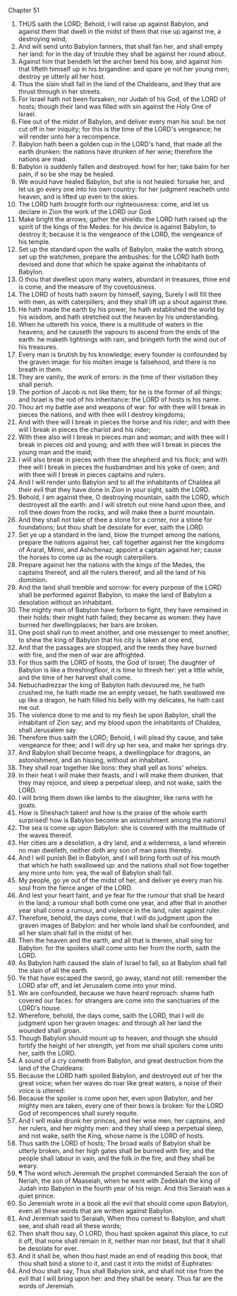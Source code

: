 

Chapter 51

1. THUS saith the LORD; Behold, I will raise up against Babylon, and against them that dwell in the midst of them that rise up against me, a destroying wind;
2. And will send unto Babylon fanners, that shall fan her, and shall empty her land: for in the day of trouble they shall be against her round about.
3. Against him that bendeth let the archer bend his bow, and against him that lifteth himself up in his brigandine: and spare ye not her young men; destroy ye utterly all her host.
4. Thus the slain shall fall in the land of the Chaldeans, and they that are thrust through in her streets.
5. For Israel hath not been forsaken, nor Judah of his God, of the LORD of hosts; though their land was filled with sin against the Holy One of Israel.
6. Flee out of the midst of Babylon, and deliver every man his soul: be not cut off in her iniquity; for this is the time of the LORD's vengeance; he will render unto her a recompence.
7. Babylon hath been a golden cup in the LORD's hand, that made all the earth drunken: the nations have drunken of her wine; therefore the nations are mad.
8. Babylon is suddenly fallen and destroyed: howl for her; take balm for her pain, if so be she may be healed.
9. We would have healed Babylon, but she is not healed: forsake her, and let us go every one into his own country: for her judgment reacheth unto heaven, and is lifted up even to the skies.
10. The LORD hath brought forth our righteousness: come, and let us declare in Zion the work of the LORD our God.
11. Make bright the arrows; gather the shields: the LORD hath raised up the spirit of the kings of the Medes: for his device is against Babylon, to destroy it; because it is the vengeance of the LORD, the vengeance of his temple.
12. Set up the standard upon the walls of Babylon, make the watch strong, set up the watchmen, prepare the ambushes: for the LORD hath both devised and done that which he spake against the inhabitants of Babylon.
13. O thou that dwellest upon many waters, abundant in treasures, thine end is come, and the measure of thy covetousness.
14. The LORD of hosts hath sworn by himself, saying, Surely I will fill thee with men, as with caterpillers; and they shall lift up a shout against thee.
15. He hath made the earth by his power, he hath established the world by his wisdom, and hath stretched out the heaven by his understanding.
16. When he uttereth his voice, there is a multitude of waters in the heavens; and he causeth the vapours to ascend from the ends of the earth: he maketh lightnings with rain, and bringeth forth the wind out of his treasures.
17. Every man is brutish by his knowledge; every founder is confounded by the graven image: for his molten image is falsehood, and there is no breath in them.
18. They are vanity, the work of errors: in the time of their visitation they shall perish.
19. The portion of Jacob is not like them; for he is the former of all things: and Israel is the rod of his inheritance: the LORD of hosts is his name.
20. Thou art my battle axe and weapons of war: for with thee will I break in pieces the nations, and with thee will I destroy kingdoms;
21. And with thee will I break in pieces the horse and his rider; and with thee will I break in pieces the chariot and his rider;
22. With thee also will I break in pieces man and woman; and with thee will I break in pieces old and young; and with thee will I break in pieces the young man and the maid;
23. I will also break in pieces with thee the shepherd and his flock; and with thee will I break in pieces the husbandman and his yoke of oxen; and with thee will I break in pieces captains and rulers.
24. And I will render unto Babylon and to all the inhabitants of Chaldea all their evil that they have done in Zion in your sight, saith the LORD.
25. Behold, I am against thee, O destroying mountain, saith the LORD, which destroyest all the earth: and I will stretch out mine hand upon thee, and roll thee down from the rocks, and will make thee a burnt mountain.
26. And they shall not take of thee a stone for a corner, nor a stone for foundations; but thou shalt be desolate for ever, saith the LORD.
27. Set ye up a standard in the land, blow the trumpet among the nations, prepare the nations against her, call together against her the kingdoms of Ararat, Minni, and Ashchenaz; appoint a captain against her; cause the horses to come up as the rough caterpillers.
28. Prepare against her the nations with the kings of the Medes, the captains thereof, and all the rulers thereof, and all the land of his dominion.
29. And the land shall tremble and sorrow: for every purpose of the LORD shall be performed against Babylon, to make the land of Babylon a desolation without an inhabitant.
30. The mighty men of Babylon have forborn to fight, they have remained in their holds: their might hath failed; they became as women: they have burned her dwellingplaces; her bars are broken.
31. One post shall run to meet another, and one messenger to meet another, to shew the king of Babylon that his city is taken at one end,
32. And that the passages are stopped, and the reeds they have burned with fire, and the men of war are affrighted.
33. For thus saith the LORD of hosts, the God of Israel; The daughter of Babylon is like a threshingfloor, it is time to thresh her: yet a little while, and the time of her harvest shall come.
34. Nebuchadrezzar the king of Babylon hath devoured me, he hath crushed me, he hath made me an empty vessel, he hath swallowed me up like a dragon, he hath filled his belly with my delicates, he hath cast me out.
35. The violence done to me and to my flesh be upon Babylon, shall the inhabitant of Zion say; and my blood upon the inhabitants of Chaldea, shall Jerusalem say.
36. Therefore thus saith the LORD; Behold, I will plead thy cause, and take vengeance for thee; and I will dry up her sea, and make her springs dry.
37. And Babylon shall become heaps, a dwellingplace for dragons, an astonishment, and an hissing, without an inhabitant.
38. They shall roar together like lions: they shall yell as lions' whelps.
39. In their heat I will make their feasts, and I will make them drunken, that they may rejoice, and sleep a perpetual sleep, and not wake, saith the LORD.
40. I will bring them down like lambs to the slaughter, like rams with he goats.
41. How is Sheshach taken!  and how is the praise of the whole earth surprised!  how is Babylon become an astonishment among the nations!
42. The sea is come up upon Babylon: she is covered with the multitude of the waves thereof.
43. Her cities are a desolation, a dry land, and a wilderness, a land wherein no man dwelleth, neither doth any son of man pass thereby.
44. And I will punish Bel in Babylon, and I will bring forth out of his mouth that which he hath swallowed up: and the nations shall not flow together any more unto him: yea, the wall of Babylon shall fall.
45. My people, go ye out of the midst of her, and deliver ye every man his soul from the fierce anger of the LORD.
46. And lest your heart faint, and ye fear for the rumour that shall be heard in the land; a rumour shall both come one year, and after that in another year shall come a rumour, and violence in the land, ruler against ruler.
47. Therefore, behold, the days come, that I will do judgment upon the graven images of Babylon: and her whole land shall be confounded, and all her slain shall fall in the midst of her.
48. Then the heaven and the earth, and all that is therein, shall sing for Babylon: for the spoilers shall come unto her from the north, saith the LORD.
49. As Babylon hath caused the slain of Israel to fall, so at Babylon shall fall the slain of all the earth.
50. Ye that have escaped the sword, go away, stand not still: remember the LORD afar off, and let Jerusalem come into your mind.
51. We are confounded, because we have heard reproach: shame hath covered our faces: for strangers are come into the sanctuaries of the LORD's house.
52. Wherefore, behold, the days come, saith the LORD, that I will do judgment upon her graven images: and through all her land the wounded shall groan.
53. Though Babylon should mount up to heaven, and though she should fortify the height of her strength, yet from me shall spoilers come unto her, saith the LORD.
54. A sound of a cry cometh from Babylon, and great destruction from the land of the Chaldeans:
55. Because the LORD hath spoiled Babylon, and destroyed out of her the great voice; when her waves do roar like great waters, a noise of their voice is uttered:
56. Because the spoiler is come upon her, even upon Babylon, and her mighty men are taken, every one of their bows is broken: for the LORD God of recompences shall surely requite.
57. And I will make drunk her princes, and her wise men, her captains, and her rulers, and her mighty men: and they shall sleep a perpetual sleep, and not wake, saith the King, whose name is the LORD of hosts.
58. Thus saith the LORD of hosts; The broad walls of Babylon shall be utterly broken, and her high gates shall be burned with fire; and the people shall labour in vain, and the folk in the fire, and they shall be weary.
59. ¶ The word which Jeremiah the prophet commanded Seraiah the son of Neriah, the son of Maaseiah, when he went with Zedekiah the king of Judah into Babylon in the fourth year of his reign. And this Seraiah was a quiet prince.
60. So Jeremiah wrote in a book all the evil that should come upon Babylon, even all these words that are written against Babylon.
61. And Jeremiah said to Seraiah, When thou comest to Babylon, and shalt see, and shalt read all these words;
62. Then shalt thou say, O LORD, thou hast spoken against this place, to cut it off, that none shall remain in it, neither man nor beast, but that it shall be desolate for ever.
63. And it shall be, when thou hast made an end of reading this book, that thou shalt bind a stone to it, and cast it into the midst of Euphrates:
64. And thou shalt say, Thus shall Babylon sink, and shall not rise from the evil that I will bring upon her: and they shall be weary.  Thus far are the words of Jeremiah.
